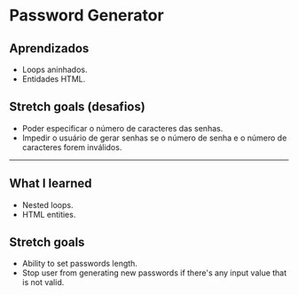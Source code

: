 
# Password Generator

## Aprendizados
* Loops aninhados.
* Entidades HTML.


## Stretch goals (desafios)
* Poder especificar o número de caracteres das senhas.
* Impedir o usuário de gerar senhas se o número de senha e o número de caracteres forem inválidos.
--------------------------------------------------------------------------------------------------------------------------------------------------------------------------------

## What I learned 
* Nested loops.
* HTML entities.


## Stretch goals
* Ability to set passwords length.
* Stop user from generating new passwords if there's any input value that is not valid.





